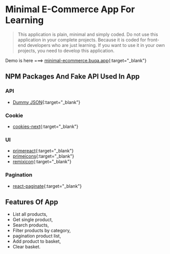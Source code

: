 # Minimal E-Commerce App For Learning

> This application is plain, minimal and simply coded. Do not use this application in your complete projects. Because it is coded for front-end developers who are just learning. If you want to use it in your own projects, you need to develop this application.

Demo is here ===> [minimal-ecommerce.buqa.app](https://minimal-ecommerce.buqa.app/){:target="_blank"}

## NPM Packages And Fake API Used In App

### API

- [Dummy JSON](https://dummyjson.com/){:target="_blank"}

### Cookie

- [cookies-next](https://www.npmjs.com/package/cookies-next){:target="_blank"}

### UI

- [primereact](https://www.npmjs.com/package/primereact){:target="_blank"}
- [primeicons](https://www.npmjs.com/package/primeicons){:target="_blank"}
- [remixicon](https://www.npmjs.com/package/remixicon){:target="_blank"}

### Pagination

- [react-paginate](https://www.npmjs.com/package/react-paginate){:target="_blank"}

## Features Of App

- List all products,
- Get single product,
- Search products,
- Filter products by category,
- pagination product list,
- Add product to basket,
- Clear basket.